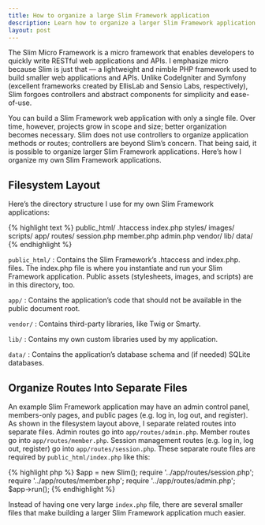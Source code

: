 ```yaml
---
title: How to organize a large Slim Framework application
description: Learn how to organize a larger Slim Framework application using separate files for related routes
layout: post
---
```


The Slim Micro Framework is a micro framework that enables developers to quickly write RESTful web applications and APIs. I emphasize micro because Slim is just that — a lightweight and nimble PHP framework used to build smaller web applications and APIs. Unlike CodeIgniter and Symfony (excellent frameworks created by EllisLab and Sensio Labs, respectively), Slim forgoes controllers and abstract components for simplicity and ease-of-use.

You can build a Slim Framework web application with only a single file. Over time, however, projects grow in scope and size; better organization becomes necessary. Slim does not use controllers to organize application methods or routes; controllers are beyond Slim’s concern. That being said, it is possible to organize larger Slim Framework applications. Here’s how I organize my own Slim Framework applications.

## Filesystem Layout

Here’s the directory structure I use for my own Slim Framework applications:

{% highlight text %}
public_html/
    .htaccess
    index.php
    styles/
    images/
    scripts/
app/
    routes/
        session.php
        member.php
        admin.php
    vendor/
    lib/
    data/
{% endhighlight %}

`public_html/`
:   Contains the Slim Framework’s .htaccess and index.php. files. The index.php file is where you instantiate and run your Slim Framework application. Public assets (stylesheets, images, and scripts) are in this directory, too.

`app/`
:   Contains the application’s code that should not be available in the public document root.

`vendor/`
:   Contains third-party libraries, like Twig or Smarty.

`lib/`
:   Contains my own custom libraries used by my application.

`data/`
:   Contains the application’s database schema and (if needed) SQLite databases.

## Organize Routes Into Separate Files

An example Slim Framework application may have an admin control panel, members-only pages, and public pages (e.g. log in, log out, and register). As shown in the filesystem layout above, I separate related routes into separate files. Admin routes go into `app/routes/admin.php`. Member routes go into `app/routes/member.php`. Session management routes (e.g. log in, log out, register) go into `app/routes/session.php`. These separate route files are required by `public_html/index.php` like this:

{% highlight php %}
$app = new Slim();
require '../app/routes/session.php';
require '../app/routes/member.php';
require '../app/routes/admin.php';
$app->run();
{% endhighlight %}

Instead of having one very large `index.php` file, there are several smaller files that make building a larger Slim Framework application much easier.
